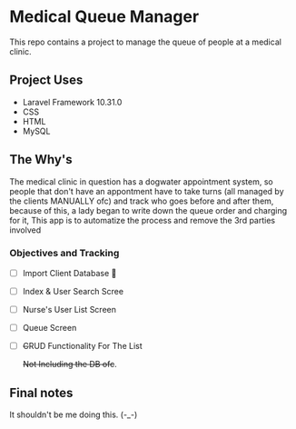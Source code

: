 # Medical Queue Manager

This repo contains a project to manage the queue of people at a medical clinic.

## Project Uses

  - Laravel Framework 10.31.0
  - CSS
  - HTML
  - MySQL

## The Why's

The medical clinic in question has a dogwater appointment system, so people that don't have an appontment have to take turns (all managed by the clients MANUALLY ofc) and track who goes before and after them, because of this, a lady began to write down the queue order and charging for it, This app is to automatize the process and remove the 3rd parties involved

### Objectives and Tracking
- [ ] Import Client Database :tada:
- [ ] Index & User Search Scree
- [ ] Nurse's User List Screen
- [ ] Queue Screen
- [ ] ~~C~~RUD Functionality For The List

  ~~Not Including the DB ofc~~.

## Final notes

It shouldn't be me doing this. (-_-)

